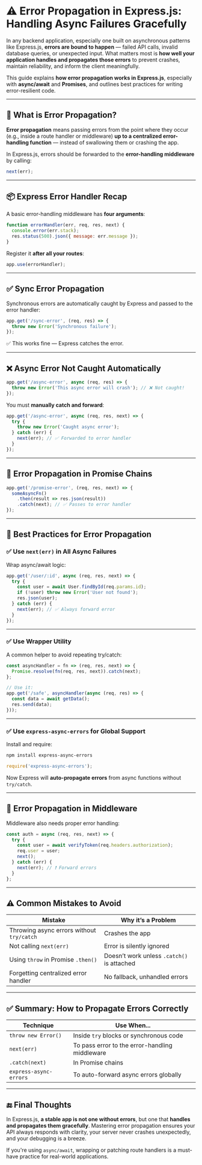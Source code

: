 
# ⚠️ Error Propagation in Express.js: Handling Async Failures Gracefully

In any backend application, especially one built on asynchronous patterns like Express.js, **errors are bound to happen** — failed API calls, invalid database queries, or unexpected input. What matters most is **how well your application handles and propagates those errors** to prevent crashes, maintain reliability, and inform the client meaningfully.

This guide explains **how error propagation works in Express.js**, especially with **async/await** and **Promises**, and outlines best practices for writing error-resilient code.

---

## 🧠 What is Error Propagation?

**Error propagation** means passing errors from the point where they occur (e.g., inside a route handler or middleware) **up to a centralized error-handling function** — instead of swallowing them or crashing the app.

In Express.js, errors should be forwarded to the **error-handling middleware** by calling:

```js
next(err);
```

---

## 📦 Express Error Handler Recap

A basic error-handling middleware has **four arguments**:

```js
function errorHandler(err, req, res, next) {
  console.error(err.stack);
  res.status(500).json({ message: err.message });
}
```

Register it **after all your routes**:

```js
app.use(errorHandler);
```

---

## ✅ Sync Error Propagation

Synchronous errors are automatically caught by Express and passed to the error handler:

```js
app.get('/sync-error', (req, res) => {
  throw new Error('Synchronous failure');
});
```

✅ This works fine — Express catches the error.

---

## ❌ Async Error Not Caught Automatically

```js
app.get('/async-error', async (req, res) => {
  throw new Error('This async error will crash'); // ❌ Not caught!
});
```

You must **manually catch and forward**:

```js
app.get('/async-error', async (req, res, next) => {
  try {
    throw new Error('Caught async error');
  } catch (err) {
    next(err); // ✅ Forwarded to error handler
  }
});
```

---

## 🔁 Error Propagation in Promise Chains

```js
app.get('/promise-error', (req, res, next) => {
  someAsyncFn()
    .then(result => res.json(result))
    .catch(next); // ✅ Passes to error handler
});
```

---

## 🚀 Best Practices for Error Propagation

### ✅ Use `next(err)` in All Async Failures

Wrap async/await logic:

```js
app.get('/user/:id', async (req, res, next) => {
  try {
    const user = await User.findById(req.params.id);
    if (!user) throw new Error('User not found');
    res.json(user);
  } catch (err) {
    next(err); // ✅ Always forward error
  }
});
```

---

### ✅ Use Wrapper Utility

A common helper to avoid repeating try/catch:

```js
const asyncHandler = fn => (req, res, next) => {
  Promise.resolve(fn(req, res, next)).catch(next);
};

// Use it:
app.get('/safe', asyncHandler(async (req, res) => {
  const data = await getData();
  res.send(data);
}));
```

---

### ✅ Use `express-async-errors` for Global Support

Install and require:

```bash
npm install express-async-errors
```

```js
require('express-async-errors');
```

Now Express will **auto-propagate errors** from async functions without `try/catch`.

---

## 🔗 Error Propagation in Middleware

Middleware also needs proper error handling:

```js
const auth = async (req, res, next) => {
  try {
    const user = await verifyToken(req.headers.authorization);
    req.user = user;
    next();
  } catch (err) {
    next(err); // ❗ Forward errors
  }
};
```

---

## ⚠️ Common Mistakes to Avoid

| Mistake                                   | Why it’s a Problem                         |
| ----------------------------------------- | ------------------------------------------ |
| Throwing async errors without `try/catch` | Crashes the app                            |
| Not calling `next(err)`                   | Error is silently ignored                  |
| Using `throw` in Promise `.then()`        | Doesn’t work unless `.catch()` is attached |
| Forgetting centralized error handler      | No fallback, unhandled errors              |

---

## ✅ Summary: How to Propagate Errors Correctly

| Technique              | Use When...                                    |
| ---------------------- | ---------------------------------------------- |
| `throw new Error()`    | Inside `try` blocks or synchronous code        |
| `next(err)`            | To pass error to the error-handling middleware |
| `.catch(next)`         | In Promise chains                              |
| `express-async-errors` | To auto-forward async errors globally          |

---

## 🔚 Final Thoughts

In Express.js, **a stable app is not one without errors**, but one that **handles and propagates them gracefully**. Mastering error propagation ensures your API always responds with clarity, your server never crashes unexpectedly, and your debugging is a breeze.

If you're using `async/await`, wrapping or patching route handlers is a must-have practice for real-world applications.


